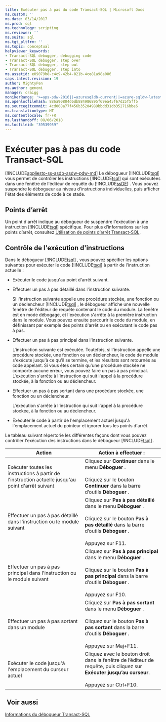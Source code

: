 ```yaml
---
title: Exécuter pas à pas du code Transact-SQL | Microsoft Docs
ms.custom: ''
ms.date: 03/14/2017
ms.prod: sql
ms.technology: scripting
ms.reviewer: ''
ms.suite: sql
ms.tgt_pltfrm: ''
ms.topic: conceptual
helpviewer_keywords:
- Transact-SQL debugger, debugging code
- Transact-SQL debugger, step over
- Transact-SQL debugger, step out
- Transact-SQL debugger, step into
ms.assetid: e09079b8-c4c9-42b4-821b-4ce81a98a086
caps.latest.revision: 19
author: MightyPen
ms.author: genemi
manager: craigg
monikerRange: '>=aps-pdw-2016||=azuresqldb-current||=azure-sqldw-latest||>=sql-server-2016||=sqlallproducts-allversions||>=sql-server-linux-2017'
ms.openlocfilehash: 886a90804d6db884986895f69ea45f67d25f5ffb
ms.sourcegitcommit: 4cd008a77f456b35204989bbdd31db352716bbe6
ms.translationtype: HT
ms.contentlocale: fr-FR
ms.lasthandoff: 08/06/2018
ms.locfileid: "39539959"
---
```

# <a name="step-through-transact-sql-code"></a>Exécuter pas à pas du code Transact-SQL
[!INCLUDE[appliesto-ss-asdb-asdw-pdw-md](../../includes/appliesto-ss-asdb-asdw-pdw-md.md)]
  Le débogueur [!INCLUDE[tsql](../../includes/tsql-md.md)] vous permet de contrôler les instructions [!INCLUDE[tsql](../../includes/tsql-md.md)] qui sont exécutées dans une fenêtre de l'éditeur de requête du [!INCLUDE[ssDE](../../includes/ssde-md.md)] . Vous pouvez suspendre le débogueur au niveau d'instructions individuelles, puis afficher l'état des éléments de code à ce stade.  
  
## <a name="breakpoints"></a>Points d’arrêt  
 Un point d'arrêt indique au débogueur de suspendre l'exécution à une instruction [!INCLUDE[tsql](../../includes/tsql-md.md)] spécifique. Pour plus d’informations sur les points d’arrêt, consultez [Utilisation de points d’arrêt Transact-SQL](../../relational-databases/scripting/transact-sql-breakpoints.md).  
  
## <a name="controlling-statement-execution"></a>Contrôle de l'exécution d'instructions  
 Dans le débogueur [!INCLUDE[tsql](../../includes/tsql-md.md)] , vous pouvez spécifier les options suivantes pour exécuter le code [!INCLUDE[tsql](../../includes/tsql-md.md)] à partir de l'instruction actuelle :  
  
-   Exécuter le code jusqu'au point d'arrêt suivant.  
  
-   Effectuer un pas à pas détaillé dans l'instruction suivante.  
  
     Si l'instruction suivante appelle une procédure stockée, une fonction ou un déclencheur [!INCLUDE[tsql](../../includes/tsql-md.md)] , le débogueur affiche une nouvelle fenêtre de l'éditeur de requête contenant le code du module. La fenêtre est en mode débogage, et l'exécution s'arrête à la première instruction dans le module. Vous pouvez ensuite parcourir le code du module, en définissant par exemple des points d'arrêt ou en exécutant le code pas à pas.  
  
-   Effectuer un pas à pas principal dans l'instruction suivante.  
  
     L'instruction suivante est exécutée. Toutefois, si l'instruction appelle une procédure stockée, une fonction ou un déclencheur, le code de module s'exécute jusqu'à ce qu'il se termine, et les résultats sont retournés au code appelant. Si vous êtes certain qu'une procédure stockée ne comporte aucune erreur, vous pouvez faire un pas à pas principal. L'exécution s'arrête à l'instruction qui suit l'appel à la procédure stockée, à la fonction ou au déclencheur.  
  
-   Effectuer un pas à pas sortant dans une procédure stockée, une fonction ou un déclencheur.  
  
     L'exécution s'arrête à l'instruction qui suit l'appel à la procédure stockée, à la fonction ou au déclencheur.  
  
-   Exécuter le code à partir de l'emplacement actuel jusqu'à l'emplacement actuel du pointeur et ignorer tous les points d'arrêt.  
  
 Le tableau suivant répertorie les différentes façons dont vous pouvez contrôler l'exécution des instructions dans le débogueur [!INCLUDE[tsql](../../includes/tsql-md.md)] .  
  
|Action|Action à effectuer :|  
|------------|---------------------|  
|Exécuter toutes les instructions à partir de l'instruction actuelle jusqu'au point d'arrêt suivant|Cliquez sur **Continuer** dans le menu **Déboguer** .<br /><br /> Cliquez sur le bouton **Continuer** dans la barre d’outils **Déboguer** .|  
|Effectuer un pas à pas détaillé dans l'instruction ou le module suivant|Cliquez sur **Pas à pas détaillé** dans le menu **Déboguer** .<br /><br /> Cliquez sur le bouton **Pas à pas détaillé** dans la barre d’outils **Déboguer** .<br /><br /> Appuyez sur F11.|  
|Effectuer un pas à pas principal dans l'instruction ou le module suivant|Cliquez sur **Pas à pas principal** dans le menu **Déboguer** .<br /><br /> Cliquez sur le bouton **Pas à pas principal** dans la barre d’outils **Déboguer** .<br /><br /> Appuyez sur F10.|  
|Effectuer un pas à pas sortant dans un module|Cliquez sur **Pas à pas sortant** dans le menu **Déboguer** .<br /><br /> Cliquez sur le bouton **Pas à pas sortant** dans la barre d’outils **Déboguer** .<br /><br /> Appuyez sur Maj+F11.|  
|Exécuter le code jusqu'à l'emplacement du curseur actuel|Cliquez avec le bouton droit dans la fenêtre de l’éditeur de requête, puis cliquez sur **Exécuter jusqu’au curseur**.<br /><br /> Appuyez sur Ctrl+F10.|  
  
## <a name="see-also"></a> Voir aussi  
 [Informations du débogueur Transact-SQL](../../relational-databases/scripting/transact-sql-debugger-information.md)  
  
  
